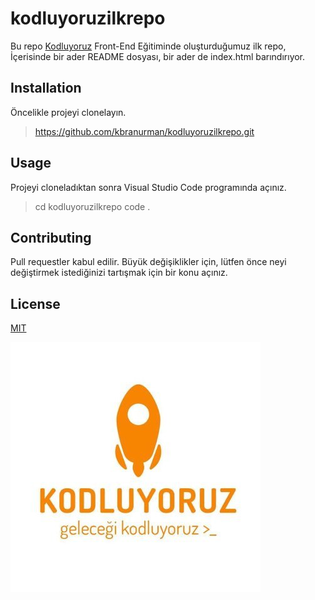 # kodluyoruzilkrepo
Bu repo [Kodluyoruz](https://www.kodluyoruz.org/) Front-End Eğitiminde oluşturduğumuz ilk repo, İçerisinde bir ader README dosyası, bir ader de index.html barındırıyor.

## Installation
Öncelikle projeyi clonelayın. 
> https://github.com/kbranurman/kodluyoruzilkrepo.git

## Usage
Projeyi cloneladıktan sonra Visual Studio Code programında açınız.
> cd kodluyoruzilkrepo
>code .

## Contributing
Pull requestler kabul edilir. Büyük değişiklikler için, lütfen önce neyi değiştirmek istediğinizi tartışmak için bir konu açınız.

## License 
[MIT](https://choosealicense.com/licenses/mit/)

![Kodluyoruz Logo](https://raw.githubusercontent.com/Kodluyoruz/taskforce/git/git/markdown-nedir-nasil-kullaniriz-/figures/kodluyoruz_logo.jpg)

